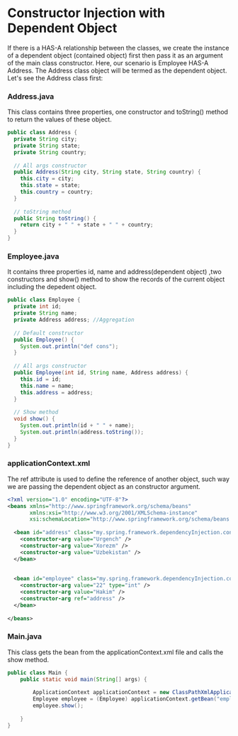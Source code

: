 # Constructor Injection with Dependent Object
If there is a HAS-A relationship between the classes, we create the instance of a dependent object (contained object) first then pass it as an argument of the main class 
constructor. Here, our scenario is Employee HAS-A Address. The Address class object will be termed as the dependent object. Let's see the Address class first:

### Address.java
This class contains three properties, one constructor and toString() method to return the values of these object.

```java
public class Address {  
  private String city;  
  private String state;  
  private String country;  
  
  // All args constructor
  public Address(String city, String state, String country) {  
    this.city = city;  
    this.state = state;  
    this.country = country;  
  }  
  
  // toString method
  public String toString() {  
    return city + " " + state + " " + country;  
  }  
}
```

### Employee.java
It contains three properties id, name and address(dependent object) ,two constructors and show() method to show the records of the current object including the depedent object.

```java
public class Employee {  
  private int id;  
  private String name;  
  private Address address; //Aggregation  
  
  // Default constructor
  public Employee() {
    System.out.println("def cons");
  }  
  
  // All args constructor
  public Employee(int id, String name, Address address) {    
    this.id = id;  
    this.name = name;  
    this.address = address;  
  }  
  
  // Show method
  void show() {  
    System.out.println(id + " " + name);  
    System.out.println(address.toString());  
  }  
}  
```

### applicationContext.xml
The ref attribute is used to define the reference of another object, such way we are passing the dependent object as an constructor argument.

```xml
<?xml version="1.0" encoding="UTF-8"?>  
<beans xmlns="http://www.springframework.org/schema/beans"
       xmlns:xsi="http://www.w3.org/2001/XMLSchema-instance"
       xsi:schemaLocation="http://www.springframework.org/schema/beans http://www.springframework.org/schema/beans/spring-beans.xsd">
  
  <bean id="address" class="my.spring.framework.dependencyInjection.consInjectionWithDepObj.Employee">  
    <constructor-arg value="Urgench" />
    <constructor-arg value="Xorezm" />  
    <constructor-arg value="Uzbekistan" />
  </bean>  
  
  
  <bean id="employee" class="my.spring.framework.dependencyInjection.consInjectionWithDepObj.Employee">  
    <constructor-arg value="22" type="int" />  
    <constructor-arg value="Hakim" />
    <constructor-arg ref="address" />  
  </bean>  
  
</beans>  
```

### Main.java
This class gets the bean from the applicationContext.xml file and calls the show method.

```java 
public class Main {  
    public static void main(String[] args) {  
          
        ApplicationContext applicationContext = new ClassPathXmlApplicationContext("applicationContext.xml");
        Employee employee = (Employee) applicationContext.getBean("employee");
        employee.show(); 
          
    }  
}  
```
